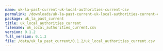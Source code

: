 ```yaml
---
name: uk-la-past-current-uk-local-authorities-current-csv
permalink: /downloads/uk-la-past-current-uk-local-authorities-current-csv/0_1_2
package: uk_la_past_current
title: uk_local_authorities_current
filename: uk_local_authorities_current.csv
version: 0.1.2
full_version: 0.1.2
file: /data/uk_la_past_current/0.1.2/uk_local_authorities_current.csv
---
```

